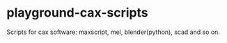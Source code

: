 # playground-cax-scripts
Scripts for cax software: maxscript, mel, blender(python), scad and so on.
